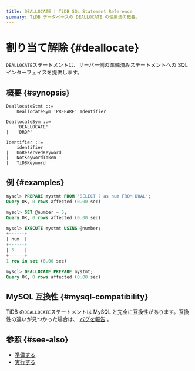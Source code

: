 ```yaml
---
title: DEALLOCATE | TiDB SQL Statement Reference
summary: TiDB データベースの DEALLOCATE の使用法の概要。
---
```


# 割り当て解除 {#deallocate}

`DEALLOCATE`ステートメントは、サーバー側の準備済みステートメントへの SQL インターフェイスを提供します。

## 概要 {#synopsis}

```ebnf+diagram
DeallocateStmt ::=
    DeallocateSym 'PREPARE' Identifier

DeallocateSym ::=
    'DEALLOCATE'
|   'DROP'

Identifier ::=
    identifier
|   UnReservedKeyword
|   NotKeywordToken
|   TiDBKeyword
```

## 例 {#examples}

```sql
mysql> PREPARE mystmt FROM 'SELECT ? as num FROM DUAL';
Query OK, 0 rows affected (0.00 sec)

mysql> SET @number = 5;
Query OK, 0 rows affected (0.00 sec)

mysql> EXECUTE mystmt USING @number;
+------+
| num  |
+------+
| 5    |
+------+
1 row in set (0.00 sec)

mysql> DEALLOCATE PREPARE mystmt;
Query OK, 0 rows affected (0.00 sec)
```

## MySQL 互換性 {#mysql-compatibility}

TiDB の`DEALLOCATE`ステートメントは MySQL と完全に互換性があります。互換性の違いが見つかった場合は、 [バグを報告](https://docs.pingcap.com/tidb/stable/support) 。

## 参照 {#see-also}

-   [準備する](/sql-statements/sql-statement-prepare.md)
-   [実行する](/sql-statements/sql-statement-execute.md)
